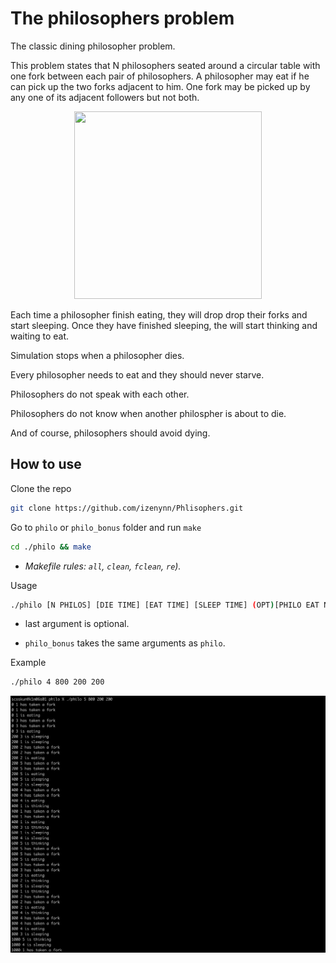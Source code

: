 # The philosophers problem
The classic dining philosopher problem.

This problem states that N philosophers seated around a circular table with one fork between each pair of philosophers. A philosopher may eat if he can pick up the two forks adjacent to him. One fork may be picked up by any one of its adjacent followers but not both.

<div align="center">
  <img width=300px height=300px src="https://upload.wikimedia.org/wikipedia/commons/7/7b/An_illustration_of_the_dining_philosophers_problem.png" />
</div>


Each time a philosopher finish eating, they will drop drop their forks and start sleeping. Once they have finished sleeping, the will start thinking and waiting to eat.

Simulation stops when a philosopher dies.

Every philosopher needs to eat and they should never starve.

Philosophers do not speak with each other.

Philosophers do not know when another philospher is about to die.

And of course, philosophers should avoid dying.

## How to use

Clone the repo

```sh
git clone https://github.com/izenynn/Phlisophers.git
```
Go to `philo` or `philo_bonus` folder and run `make`

```sh
cd ./philo && make
```
- *Makefile rules: `all`, `clean`, `fclean`, `re`).*

Usage

```sh
./philo [N PHILOS] [DIE TIME] [EAT TIME] [SLEEP TIME] (OPT)[PHILO EAT N TIMES]
```

- last argument is optional.

- `philo_bonus` takes the same arguments as `philo`.

Example

```sh
./philo 4 800 200 200
```
<img src="https://github.com/csalihburak/Philosophers/blob/master/images/image.png" />
